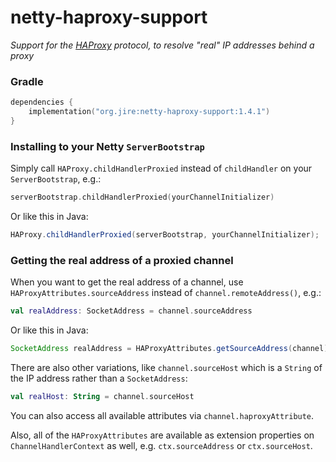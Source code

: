 # netty-haproxy-support

_Support for the [HAProxy](https://en.wikipedia.org/wiki/HAProxy) protocol,
to resolve "real" IP addresses behind a proxy_

### Gradle

```kotlin
dependencies {
    implementation("org.jire:netty-haproxy-support:1.4.1")
}
```

### Installing to your Netty `ServerBootstrap`

Simply call `HAProxy.childHandlerProxied` instead of `childHandler` on your `ServerBootstrap`, e.g.:

```kotlin
serverBootstrap.childHandlerProxied(yourChannelInitializer)
```

Or like this in Java:

```java
HAProxy.childHandlerProxied(serverBootstrap, yourChannelInitializer);
```

### Getting the real address of a proxied channel

When you want to get the real address of a channel, use `HAProxyAttributes.sourceAddress` instead of
`channel.remoteAddress()`, e.g.:

```kotlin
val realAddress: SocketAddress = channel.sourceAddress
```

Or like this in Java:

```java
SocketAddress realAddress = HAProxyAttributes.getSourceAddress(channel);
```

There are also other variations, like `channel.sourceHost` which is a `String` of the IP address rather than a
`SocketAddress`:

```kotlin
val realHost: String = channel.sourceHost
```

You can also access all available attributes via `channel.haproxyAttribute`.

Also, all of the `HAProxyAttributes` are available as extension properties on `ChannelHandlerContext` as well, e.g.
`ctx.sourceAddress` or `ctx.sourceHost`.
